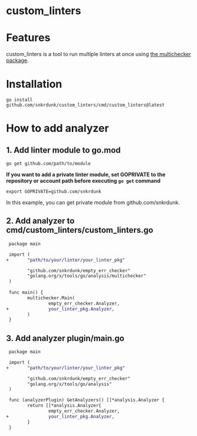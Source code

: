 # custom_linters

# Features

custom_linters is a tool to run multiple linters at once using [the multichecker package](https://pkg.go.dev/golang.org/x/tools/go/analysis/multichecker).

# Installation

```console
go install github.com/snkrdunk/custom_linters/cmd/custom_linters@latest
```

# How to add analyzer

## 1. Add linter module to go.mod

```console
go get github.com/path/to/module
```

**If you want to add a private linter module, set GOPRIVATE to the repository or account path before executing `go get` command**
```console
export GOPRIVATE=github.com/snkrdunk
```
In this example, you can get private module from github.com/snkrdunk.

## 2. Add analyzer to cmd/custom_linters/custom_linters.go

```diff
 package main

 import (
+       "path/to/your/linter/your_linter_pkg"

        "github.com/snkrdunk/empty_err_checker"
        "golang.org/x/tools/go/analysis/multichecker"
 )
 
 func main() {
        multichecker.Main(
                empty_err_checker.Analyzer,
+               your_linter_pkg.Analyzer,
        )
 }
```

## 3. Add analyzer plugin/main.go

```diff
 package main

 import (
+       "path/to/your/linter/your_linter_pkg"

        "github.com/snkrdunk/empty_err_checker"
        "golang.org/x/tools/go/analysis"
 )

 func (analyzerPlugin) GetAnalyzers() []*analysis.Analyzer {
        return []*analysis.Analyzer{
                empty_err_checker.Analyzer,
+               your_linter_pkg.Analyzer,
        }
 }
```
